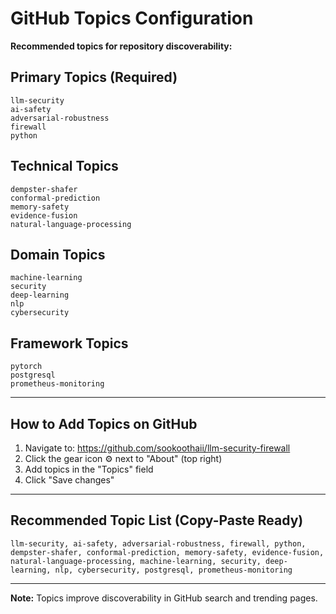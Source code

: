 # GitHub Topics Configuration

**Recommended topics for repository discoverability:**

## Primary Topics (Required)
```
llm-security
ai-safety
adversarial-robustness
firewall
python
```

## Technical Topics
```
dempster-shafer
conformal-prediction
memory-safety
evidence-fusion
natural-language-processing
```

## Domain Topics
```
machine-learning
security
deep-learning
nlp
cybersecurity
```

## Framework Topics
```
pytorch
postgresql
prometheus-monitoring
```

---

## How to Add Topics on GitHub

1. Navigate to: https://github.com/sookoothaii/llm-security-firewall
2. Click the gear icon ⚙️ next to "About" (top right)
3. Add topics in the "Topics" field
4. Click "Save changes"

---

## Recommended Topic List (Copy-Paste Ready)

```
llm-security, ai-safety, adversarial-robustness, firewall, python, dempster-shafer, conformal-prediction, memory-safety, evidence-fusion, natural-language-processing, machine-learning, security, deep-learning, nlp, cybersecurity, postgresql, prometheus-monitoring
```

---

**Note:** Topics improve discoverability in GitHub search and trending pages.



